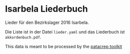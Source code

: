 Isarbela Liederbuch
===================

Lieder für den Bezirkslager 2016 Isarbela.

Die Liste ist in der Datei `lieder.yaml` und das Liederbuch ist `akkordenbuch.pdf`.


This data is meant to be processed by the [patacrep toolkit](https://github.com/patacrep/patacrep)

